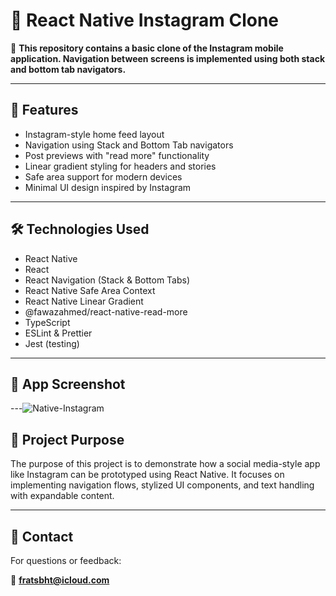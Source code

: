 # 📸 React Native Instagram Clone

🔗 **This repository contains a basic clone of the Instagram mobile application. Navigation between screens is implemented using both stack and bottom tab navigators.**

---

## 🚀 Features

- Instagram-style home feed layout  
- Navigation using Stack and Bottom Tab navigators  
- Post previews with "read more" functionality  
- Linear gradient styling for headers and stories  
- Safe area support for modern devices  
- Minimal UI design inspired by Instagram  

---

## 🛠️ Technologies Used

- React Native  
- React  
- React Navigation (Stack & Bottom Tabs)  
- React Native Safe Area Context  
- React Native Linear Gradient  
- @fawazahmed/react-native-read-more  
- TypeScript  
- ESLint & Prettier  
- Jest (testing)

---

## 📸 App Screenshot

---![Native-Instagram](https://github.com/user-attachments/assets/1b464924-b85f-49c5-9c5a-d47ed08a5f99)


## 📝 Project Purpose

The purpose of this project is to demonstrate how a social media-style app like Instagram can be prototyped using React Native. It focuses on implementing navigation flows, stylized UI components, and text handling with expandable content.

---

## 📩 Contact

For questions or feedback:

📧 **fratsbht@icloud.com**
